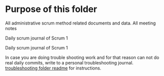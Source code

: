 # Purpose of this folder
All administrative scrum method related documents and data. 
All meeting notes

Daily scrum journal of Scrum 1

Daily scrum journal of Scrum 1

In case you are doing trouble shooting work and for that reason can not do real daily commits, write to a personal troubleshooting journal. [troubleshooting folder readme](.\troubleShootingJournals\README.md) for instructions. 